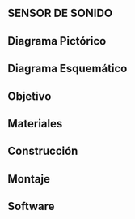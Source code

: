 ## SENSOR DE SONIDO
## Diagrama Pictórico
## Diagrama Esquemático
## Objetivo
## Materiales
## Construcción
## Montaje
## Software
